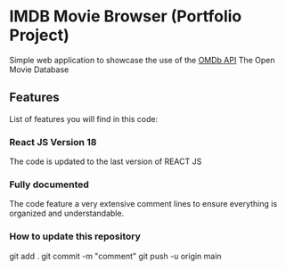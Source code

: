 # IMDB Movie Browser (Portfolio Project)

Simple web application to showcase the use of the [OMDb API](https://facebook.github.io/create-react-app/docs/running-tests) The Open Movie Database

## Features

List of features you will find in this code:

### React JS Version 18

The code is updated to the last version of REACT JS

### Fully documented

The code feature a very extensive comment lines to ensure everything is organized and understandable.

### How to update this repository

git add .
git commit -m "comment"
git push -u origin main
